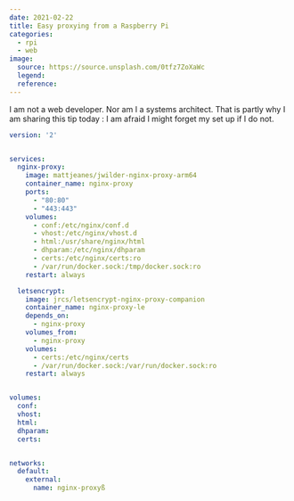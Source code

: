```yaml
---
date: 2021-02-22
title: Easy proxying from a Raspberry Pi
categories:
  - rpi
  - web
image:
  source: https://source.unsplash.com/0tfz7ZoXaWc
  legend:
  reference:
---
```


I am not a web developer. Nor am I a systems architect. That is partly why I am sharing this tip today : I am afraid I might forget my set up if I do not.

```yaml
version: '2'


services:
  nginx-proxy:
    image: mattjeanes/jwilder-nginx-proxy-arm64
    container_name: nginx-proxy
    ports:
      - "80:80"
      - "443:443"
    volumes:
      - conf:/etc/nginx/conf.d
      - vhost:/etc/nginx/vhost.d
      - html:/usr/share/nginx/html
      - dhparam:/etc/nginx/dhparam
      - certs:/etc/nginx/certs:ro
      - /var/run/docker.sock:/tmp/docker.sock:ro
    restart: always

  letsencrypt:
    image: jrcs/letsencrypt-nginx-proxy-companion
    container_name: nginx-proxy-le
    depends_on:
      - nginx-proxy
    volumes_from:
      - nginx-proxy
    volumes:
      - certs:/etc/nginx/certs
      - /var/run/docker.sock:/var/run/docker.sock:ro
    restart: always


volumes:
  conf:
  vhost:
  html:
  dhparam:
  certs:


networks:
  default:
    external:
      name: nginx-proxyß
```

